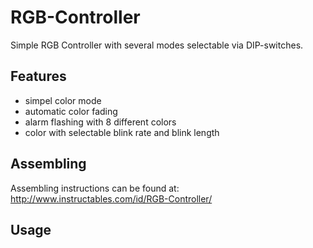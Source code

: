 RGB-Controller
==============
Simple RGB Controller with several modes selectable via DIP-switches.

Features
--------
* simpel color mode
* automatic color fading
* alarm flashing with 8 different colors
* color with selectable blink rate and blink length

Assembling
----------
Assembling instructions can be found at: http://www.instructables.com/id/RGB-Controller/

Usage
-----
